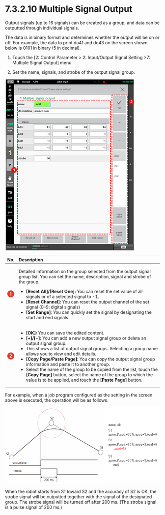 # 7.3.2.10 Multiple Signal Output

Output signals \(up to 16 signals\) can be created as a group, and data can be outputted through individual signals.

The data is in binary format and determines whether the output will be on or off. For example, the data to print do41 and do43 on the screen shown below is 0101 in binary \(5 in decimal\).

1.	Touch the \[2: Control Parameter &gt; 2: Input/Output Signal Setting &gt;7: Multiple Signal Output\] menu

2.	Set the name, signals, and strobe of the output signal group. 

![](../../../_assets/image%20%28452%29.png)





<table>
  <thead>
    <tr>
      <th style="text-align:left">No.</th>
      <th style="text-align:left">Description</th>
    </tr>
  </thead>
  <tbody>
    <tr>
      <td style="text-align:left">
        <img src="../../../_assets/c1.png" alt/>
      </td>
      <td style="text-align:left">
        <p>Detailed information on the group selected from the output signal group
          list. You can set the name, description, signal and strobe of the group.</p>
        <ul>
          <li><b>[Reset All]/[Reset One]:</b> You can reset the set value of all signals
            or of a selected signal to -1.</li>
          <li><b>[Reset Channel]:</b> You can reset the output channel of the set signal
            (0&#x2013;9: digital signals)</li>
          <li><b>[Set Range]</b>: You can quickly set the signal by designating the
            start and end signals.</li>
        </ul>
      </td>
    </tr>
    <tr>
      <td style="text-align:left">
        <img src="../../../_assets/c2.png" alt/>
      </td>
      <td style="text-align:left">
        <ul>
          <li><b>[OK]:</b> You can save the edited content.</li>
          <li><b>[+]/[-]:</b> You can add a new output signal group or delete an output
            signal group.</li>
          <li>This shows a list of output signal groups. Selecting a group name allows
            you to view and edit details.</li>
          <li><b>[Copy Page/Paste Page]:</b> You can copy the output signal group information
            and paste it to another group.</li>
          <li>Select the name of the group to be copied from the list, touch the <b>[Copy Page]</b> button,
            select the name of the group to which the value is to be applied, and touch
            the <b>[Paste Page]</b> button.</li>
        </ul>
      </td>
    </tr>
  </tbody>
</table>

For example, when a job program configured as the setting in the screen above is executed, the operation will be as follows.

![Figure 54 Example of Job Program Execution](../../../_assets/image%20%28429%29.png)

When the robot starts from S1 toward S2 and the accuracy of S2 is OK, the strobe signal will be outputted together with the signal of the designated group. The strobe signal will be turned off after 200 ms. \(The strobe signal is a pulse signal of 200 ms.\)

